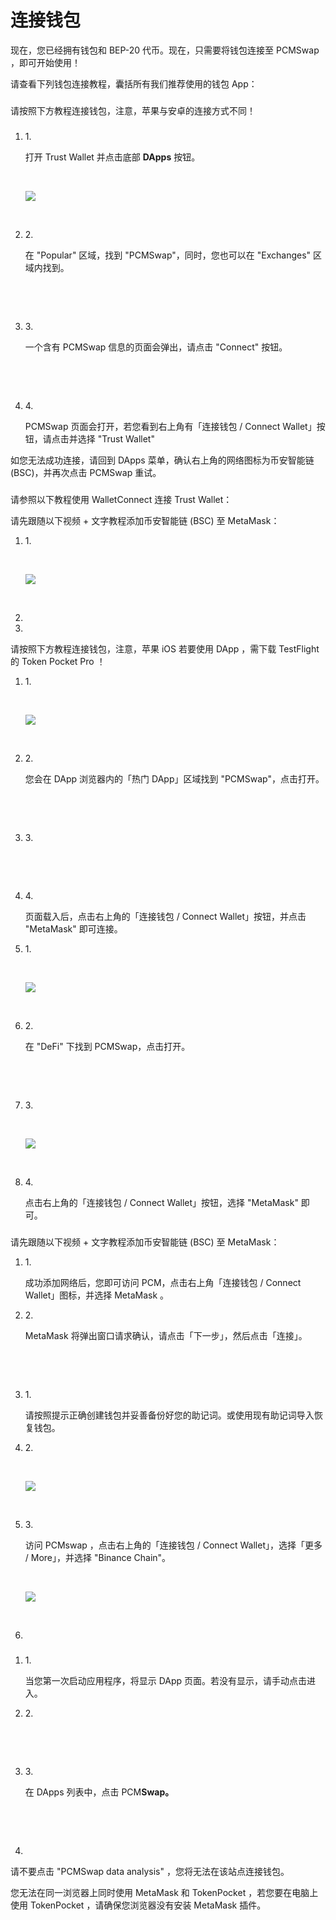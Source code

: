 # 连接钱包

现在，您已经拥有钱包和 BEP-20 代币。现在，只需要将钱包连接至 PCMSwap ，即可开始使用！

请查看下列钱包连接教程，囊括所有我们推荐使用的钱包 App：

### &#x20;<a href="#smartphone-mobile" id="smartphone-mobile"></a>

请按照下方教程连接钱包，注意，苹果与安卓的连接方式不同！

### &#x20;<a href="#an-zhuo-android" id="an-zhuo-android"></a>

1.  1\.

    打开 Trust Wallet 并点击底部 **DApps** 按钮。

    ​

    ![](https://1397868517-files.gitbook.io/\~/files/v0/b/gitbook-legacy-files/o/assets%2F-MHREX7DHcljbY5IkjgJ%2F-MhC3AphF79KaUOHThVE%2F-MhC98cKpcgqjiKa84YE%2FMBP3-2021.08.16-121140PM-CleanShot\_CleanShot.png?alt=media\&token=afdd3b74-46d9-4bb7-8258-438083cf5d9a)

    ​
2.  2\.

    在 "Popular" 区域，找到 "PCMSwap"，同时，您也可以在 "Exchanges" 区域内找到。

    ​



    ​
3.  3\.

    一个含有 PCMSwap 信息的页面会弹出，请点击 "Connect" 按钮。

    ​



    ​
4.  4\.

    PCMSwap 页面会打开，若您看到右上角有「连接钱包 / Connect Wallet」按钮，请点击并选择 "Trust Wallet"

如您无法成功连接，请回到 DApps 菜单，确认右上角的网络图标为币安智能链 (BSC)，并再次点击 PCMSwap 重试。

### &#x20;<a href="#ping-guo-ios" id="ping-guo-ios"></a>

请参照以下教程使用 WalletConnect 连接 Trust Wallet：

请先跟随以下视频 + 文字教程添加币安智能链 (BSC) 至 MetaMask：

1.  1\.

    ​

    ![](https://1397868517-files.gitbook.io/\~/files/v0/b/gitbook-legacy-files/o/assets%2F-MHREX7DHcljbY5IkjgJ%2F-MhCAT6o4uBneTXH0zK8%2F-MhCBlRjRw-TPojb9Z9Y%2FMBP3-2021.08.16-122242PM-CleanShot\_CleanShot.png?alt=media\&token=22dd0053-1dbc-40a0-be89-0d3db67a0a4a)

    ​
2.
3.

请按照下方教程连接钱包，注意，苹果 iOS 若要使用 DApp ，需下载 TestFlight 的 Token Pocket Pro ！

1.  1\.

    ​

    ![](https://1397868517-files.gitbook.io/\~/files/v0/b/gitbook-legacy-files/o/assets%2F-MHREX7DHcljbY5IkjgJ%2F-MhCDIrIwEGw38u4c4QH%2F-MhCGQ0TIIuqB9WEm18E%2FMBP3-2021.08.16-124330PM-CleanShot\_CleanShot.png?alt=media\&token=3a430a62-ad04-421f-b7a4-d0cabd71960b)

    ​
2.  2\.

    您会在 DApp 浏览器内的「热门 DApp」区域找到 "PCMSwap"，点击打开。

    ​



    ​
3.  3\.

    ​



    ​
4.  4\.

    页面载入后，点击右上角的「连接钱包 / Connect Wallet」按钮，并点击 "MetaMask" 即可连接。
5.  1\.

    ​

    ![](https://1397868517-files.gitbook.io/\~/files/v0/b/gitbook-legacy-files/o/assets%2F-MHREX7DHcljbY5IkjgJ%2F-MhCDIrIwEGw38u4c4QH%2F-MhCIQAQtlHHbPGUqa87%2FMBP3-2021.08.16-125215PM-CleanShot\_CleanShot.png?alt=media\&token=245c0531-e1b2-4b89-835a-73a86db76e7d)

    ​
6.  2\.

    在 "DeFi" 下找到 PCMSwap，点击打开。

    ​



    ​
7.  3\.

    ​

    ![](https://1397868517-files.gitbook.io/\~/files/v0/b/gitbook-legacy-files/o/assets%2F-MHREX7DHcljbY5IkjgJ%2F-MhCDIrIwEGw38u4c4QH%2F-MhCIraqynw32zlQfbGa%2FMBP3-2021.08.16-125400PM-CleanShot\_CleanShot.png?alt=media\&token=d4408d8b-35a2-42d2-a83d-09c04e859b4f)

    ​
8.  4\.

    点击右上角的「连接钱包 / Connect Wallet」按钮，选择 "MetaMask" 即可。

### &#x20;<a href="#dian-nao-qian-bao" id="dian-nao-qian-bao"></a>

请先跟随以下视频 + 文字教程添加币安智能链 (BSC) 至 MetaMask：

1.  1\.

    成功添加网络后，您即可访问 PCM，点击右上角「连接钱包 / Connect Wallet」图标，并选择 MetaMask 。
2.  2\.

    MetaMask 将弹出窗口请求确认，请点击「下一步」，然后点击「连接」。

    ​



    ​
3.  1\.

    请按照提示正确创建钱包并妥善备份好您的助记词。或使用现有助记词导入恢复钱包。
4.  2\.

    ​

    ![](https://1397868517-files.gitbook.io/\~/files/v0/b/gitbook-legacy-files/o/assets%2F-MHREX7DHcljbY5IkjgJ%2F-MhCDIrIwEGw38u4c4QH%2F-MhE9HH6na2hkhl9Ud-c%2FMBP3-2021.08.16-093043PM-Chromium\_.png?alt=media\&token=c1d3c797-0f64-4abf-98f2-26f06d15a2bd)

    ​
5.  3\.

    访问 PCMswap ，点击右上角的「连接钱包 / Connect Wallet」，选择「更多 / More」，并选择 "Binance Chain"。

    ​

    ![](https://1397868517-files.gitbook.io/\~/files/v0/b/gitbook-legacy-files/o/assets%2F-MHREX7DHcljbY5IkjgJ%2F-MhCDIrIwEGw38u4c4QH%2F-MhEAOgUNiOG6BJi9YIb%2FMBP3-2021.08.16-093605PM-Chromium\_%E6%94%B6%E8%97%8F%E5%93%81%20|%20PancakeSwap%20-%20%2422.285.png?alt=media\&token=6db33d59-7d66-4709-acf5-1ff8ff1c82fc)

    ​
6.

### &#x20;<a href="#xia-zai" id="xia-zai"></a>

1.  1\.

    当您第一次启动应用程序，将显示 DApp 页面。若没有显示，请手动点击进入。
2.  2\.

    ​



    ​
3.  3\.

    在 DApps 列表中，点击 PCM**Swap。**

    ​



    ​
4.

请不要点击 "PCMSwap data analysis" ，您将无法在该站点连接钱包。

您无法在同一浏览器上同时使用 MetaMask 和 TokenPocket ，若您要在电脑上使用 TokenPocket ，请确保您浏览器没有安装 MetaMask 插件。
